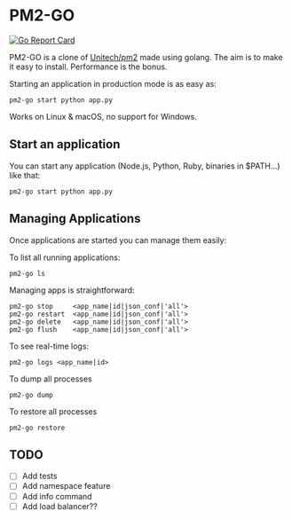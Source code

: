 # PM2-GO

[![Go Report Card](https://goreportcard.com/badge/github.com/dunstorm/pm2-go)](https://goreportcard.com/report/github.com/dunstorm/pm2-go)

PM2-GO is a clone of [Unitech/pm2](https://github.com/Unitech/pm2) made using golang. The aim is to make it easy to install. Performance is the bonus.

Starting an application in production mode is as easy as:

```
pm2-go start python app.py
```

Works on Linux & macOS, no support for Windows.

## Start an application

You can start any application (Node.js, Python, Ruby, binaries in $PATH...) like that:

```
pm2-go start python app.py
```

## Managing Applications

Once applications are started you can manage them easily:

To list all running applications:

```
pm2-go ls
```

Managing apps is straightforward:

```
pm2-go stop     <app_name|id|json_conf|'all'>
pm2-go restart  <app_name|id|json_conf|'all'>
pm2-go delete   <app_name|id|json_conf|'all'>
pm2-go flush    <app_name|id|json_conf|'all'>
```

To see real-time logs:

```
pm2-go logs <app_name|id>
```

To dump all processes

```
pm2-go dump
```

To restore all processes

```
pm2-go restore
```

## TODO

- [ ] Add tests
- [ ] Add namespace feature
- [ ] Add info command
- [ ] Add load balancer??